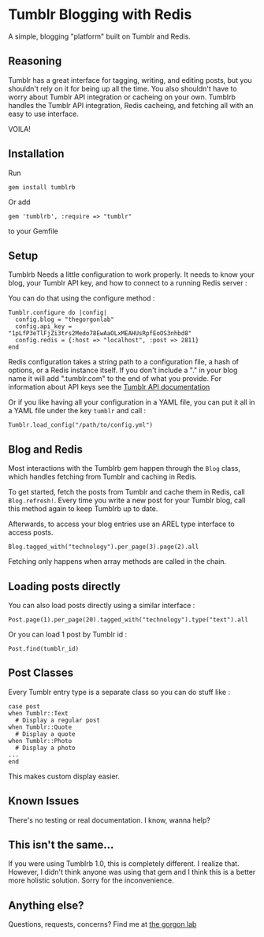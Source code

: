 Tumblr Blogging with Redis
====================

A simple, blogging "platform" built on Tumblr and Redis.

Reasoning
------------

Tumblr has a great interface for tagging, writing, and editing posts, but you shouldn't rely on it for being up all the time. You also shouldn't have to worry about Tumblr API integration or cacheing on your own. Tumblrb handles the Tumblr API integration, Redis cacheing, and fetching all with an easy to use interface.

VOILA!

Installation
------------

Run 

    gem install tumblrb

Or add

    gem 'tumblrb', :require => "tumblr"
    
to your Gemfile

Setup
------------

Tumblrb Needs a little configuration to work properly. It needs to know your blog, your Tumblr API key, and how to connect to a running Redis server :

You can do that using the configure method :

    Tumblr.configure do |config|
      config.blog = "thegorgonlab"
      config.api_key = "1pLfP3eTlFjZi3trs2Medo78EwAaOLxMEAHUsRpfEoOS3nhbd8"
      config.redis = {:host => "localhost", :post => 2811}
    end
    
Redis configuration takes a string path to a configuration file, a hash of options, or a Redis instance itself. If you don't include a "." in your blog name it will add ".tumblr.com" to the end of what you provide. For information about API keys see the [Tumblr API documentation](http://www.tumblr.com/docs/en/api/v2)

Or if you like having all your configuration in a YAML file, you can put it all in a YAML file under the key `tumblr` and call :  
  
    Tumblr.load_config("/path/to/config.yml")

Blog and Redis
-----------

Most interactions with the Tumblrb gem happen through the `Blog` class, which handles fetching from Tumblr and caching in Redis.

To get started, fetch the posts from Tumblr and cache them in Redis, call `Blog.refresh!`. Every time you write a new post for your Tumblr blog, call this method again to keep Tumblrb up to date.

Afterwards, to access your blog entries use an AREL type interface to access posts. 

    Blog.tagged_with("technology").per_page(3).page(2).all
  
Fetching only happens when array methods are called in the chain.

Loading posts directly
------------

You can also load posts directly using a similar interface :

    Post.page(1).per_page(20).tagged_with("technology").type("text").all
  
Or you can load 1 post by Tumblr id :
 
    Post.find(tumblr_id)
  
  
Post Classes
------------

Every Tumblr entry type is a separate class so you can do stuff like :

    case post
    when Tumblr::Text
      # Display a regular post
    when Tumblr::Quote
      # Display a quote
    when Tumblr::Photo
      # Display a photo
    ...
    end

This makes custom display easier.

Known Issues
------------

There's no testing or real documentation. I know, wanna help?

This isn't the same...
------------

If you were using Tumblrb 1.0, this is completely different. I realize that. However, I didn't think anyone was using that gem and I think this is a better more holistic solution. Sorry for the inconvenience.

Anything else?
------------

Questions, requests, concerns? Find me at [the gorgon lab](http://www.thegorgonlab.com)